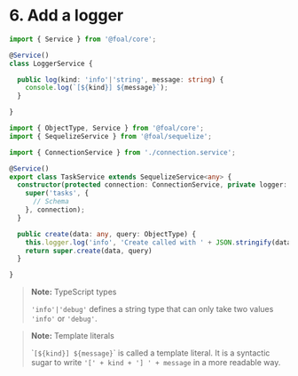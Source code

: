 # 6. Add a logger

```typescript
import { Service } from '@foal/core';

@Service()
class LoggerService {

  public log(kind: 'info'|'string', message: string) {
    console.log(`[${kind}] ${message}`);
  }

}
```

```typescript
import { ObjectType, Service } from '@foal/core';
import { SequelizeService } from '@foal/sequelize';

import { ConnectionService } from './connection.service';

@Service()
export class TaskService extends SequelizeService<any> {
  constructor(protected connection: ConnectionService, private logger: LoggerService) {
    super('tasks', {
      // Schema
    }, connection);
  }

  public create(data: any, query: ObjectType) {
    this.logger.log('info', 'Create called with ' + JSON.stringify(data));
    return super.create(data, query)
  }

}

```

> **Note:** TypeScript types
>
> `'info'|'debug'` defines a string type that can only take two values `'info'` or `'debug'`.

> **Note:** Template literals
>
> \``[${kind}] ${message}`\` is called a template literal. It is a syntactic sugar to write `'[' + kind + '] ' + message` in a more readable way.